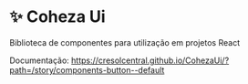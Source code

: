 
# ✨ Coheza Ui

Biblioteca de componentes para utilização em projetos React

Documentação: https://cresolcentral.github.io/CohezaUi/?path=/story/components-button--default